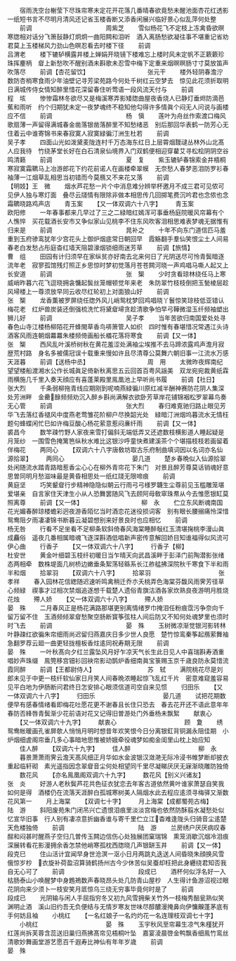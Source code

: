 <!-- { "loadSidebar": true } -->
　　宿雨洗空台榭莹下尽珠帘寒未定花开花落几番晴春欲竟愁未醒池面杏花红透影　一纸短书言不尽明月清风还记省玉楼香断又添香闲展兴临好景心似乱萍何处整
　　前调　　　　　　　　　　　　周紫芝
　　雪似杨花飞不定枝上冻禽昏欲暝寒牎相对话分飞箫鼔静灯炯炯一曲阳闗和泪听　酒入离肠愁欲凝往事不堪重记省劝君莫上玉楼梯风力劲山色暝忍看去时楼下径
　　前调　　　　　　　　　　　　吕渭老
　　楼下辘轳横露井楼上婵娟开晓镜下楼难忘上楼时风未定帆不正簌簌珍珠挥麈柄　睂上新愁吹不醒别酒未斟歌未忍雪中梅下定重来烟暝暝肠寸寸莫放笛声吹落尽
　　前调【杏花留饮】　　　　　　　　　　张元干
　　楼外轻阴春澹泞数防杏梢寒食雨少年油壁记寻芳梁苑路今何处千树红云空梦去　惊见此花须折取明日满城传侍女情知醉里惜花深留春住听莺语一段风流天付与
　　前调　　　　　　　　　　　　程　垓
　　惨惨霜林冬欲尽又是梅溪寒弄影矮牎曲屋夜香烧人已静灯垂烬防滴芭蕉和雨听　约个归期犹未定一夜梦魂终不稳知他勾得许多情眞个闷无人问说与画楼应不信
　　前调　　　　　　　　　　　　杨　愼
　　莲叶为舟丝作索渡口梅风歌扇薄一声留得满城春金凿落银凿落醉里不知愁绪恶　别后那回华表鹤一防芳心无住着云中谁寄锦书来春寂寞人寂寞緑徧汀洲生杜若
　　前调　　　　　　　　　　　　吴子孝
　　四面山光如泼黛麦陇连村千万态海东红日上层霄烟靉叇丛林外山北髙人应我待　竹绕茅堂长好在白石清泉仙境界入门双鹤便相迎穿藋艾寻松桧阴阴空谷鸣清籁
　　前调　　　　　　　　　　　　夏　复
　　紫玉辘轳春锦索金井梧桐寒寂寞霜韀马上冶游郎花下约花前诺人在画楼牵翠幙　无奈愁人春梦恶泪防罗衫春袖薄一江烟草乱相思当初错而今莫鴈又不来花又落
　　前调　　　　　　　　　　【明妓】王　微
　　烟水芦花愁一片个中消息难分辨举杯邀月不成三君可见侬可见伊人独与寒灯面　叠尽云牋情有限除非做本相思传几回掷笔费沉吟君也念侬也念霜韀晓路鸡声店
　　青玉案
　　【又一体双调六十八字】
　　青玉案　　　　　　　　　　　欧阳修
　　一年春事都来几早过了三之二緑暗红嫣浑可事垂杨庭院暖风帘幕有个人憔悴　买花载酒长安市又争似家山见桃李不住东风吹客泪相思难表梦魂无据惟有归来是
　　前调　　　　　　　　　　　　晁补之
　　十年不向东门道信匹马羞重到玉府骖鸾犹年少宫花头上御炉烟底常日朝回早　霞觞翻手羣仙笑恨尘土人间易春老白发愁占彤庭杳红墙天阻碧濠烟锁细雨迷芳草
　　前调【旅情】　　　　　　　　　　曹　组
　　田园有计归须早在家纵贫亦好南去北来何日了光阴送尽可怜青鬓暗逐流年老　寂寥孤馆残灯照正乡思惊时梦初觉落月苍苍闗河晓一声鸡唱马嘶人起又上长安道
　　前调　　　　　　　　　　　　张　榘
　　少时贪看琼林绕任马上寒威峭昨暮六花飞逗晓拥衾慵起鬓丝笼帽顿觉年来老　朱防翠竹枝枝倒把玉甃棱层趁风埽楼上一尊须放早同云收尽红轮初上对面狼山好
　　前调　　　　　　　　　　　　张　榘
　　龙香薫被罗屏绕任牎外风儿峭鸳枕梦回鸡唱晓丫鬟惊笑琼枝低亚错认梅花老　红炉兽炭装还倒强梳洗忙将黛睂埽贪趁清歌争怕早弓鞾微湿玉纤频袖塑出狮儿好
　　前调　　　　　　　　　　　　吴子孝
　　当年苦欲归南国爱处处寻春色山寺江楼杨柳陌花开蜂閙草香鸟哢箫管人如织　四时惟有春堪惜况常遇江头诗酒客风雨连朝烟羃羃朱楼频倚画船长檥花落将寒食
　　前调【又一体】　　　　　　　　　　张　榘
　　西风乱叶溪桥树秋在黄花羞涩处满袖尘埃推不去马蹄浓露鸡声澹月寂歴荒村路　身名多被儒冠误十载重来慢如许且尽清尊公莫舞六朝旧事一江流水万感天涯暮
　　前调【送杨中丞】　　　　　　　　　　周　用
　　太微昨夜辉南纪望望楼船渡湘水公作长城眞足倚新秋离思五云回首百粤风謡美　双龙宛宛裁黄纸霖雨横施几千里入奏天顔应有喜蓬莱殿里鳯凰池上早听尚书履
　　前调【社日】　　　　　　　　　　张大烈
　　千条弱柳拖青线应期刚到呢喃燕緑徧川原红减半酬神赛防花阴人集深处芳洲畔　金罍醁频频劝沉入醉乡斟尚满解衣欲卧芳草岸花铺锦裀松罗翠幕鸟奏无心管
　　前调　　　　　　　　　　　　张大烈
　　春归难覔驰归路止眼见芳华飞去落红香褪风中度燕老莺雏花阶柳户尽换韶光处　緑暗汀洲烟坞暮流水无情枉题句蜂蝶闲忙巳如许梅豆酸心杨花萦意惹闷亷纤雨
　　前调【又一体】　　　　　　　　　　裘昌今
　　数竿疎竹野人家夜来雪打偏斜无端低弄又还遮数枝横影道人睡起疑是月笼纱　一围雪色掩篱笆纵秋水难比这银沙呼童快煮建溪茶个个堪描枝枝若画留着伴梅花
　　两同心
　　【双调六十八字唐敎坊取古乐府制曲填词因以名词亦名仙源拾翠】
　　两同心　　　　　　　　　　　晏几道
　　楚乡春晩似入仙源拾翠处闲随流水踏青路暗惹香尘心心在柳外青帘花下朱门　对景且醉芳尊莫话销魂好意思曽同明月愁滋味最是黄昏相思处一纸红牋无限啼痕
　　前调　　　　　　　　　　　　黄庭坚
　　巧笑颦睂行步精神隐隐似朝云行雨弓弓様罗韤生尘尊前见玉槛雕笼堪爱堪亲　自言家住天津生小从人恐舞罢随风飞去顾阿母敎窣珠帬从今去惟愿银缸莫照离尊
　　前调【又一体】　　　　　　　　　　柳　永
　　伫立东风断魂南国花光媚春醉琼楼蟾彩迥夜游香陌忆当时酒恋花迷役损词客　别有眼长腰搦痛怜深惜鸳鸯阻夕雨凄凄锦书断暮云凝碧想别来好景良时也应相忆
　　前调　　　　　　　　　　　　杨无咎
　　行看不足坐看不足柳条软斜倚春风海棠睡醉敧红玉清堪掬桃李漫山眞成麤俗　遥夜几番相属暗魂飞逐深斟酒低唱新声密传意解回娇目知谁福得似风流可伊心曲
　　行香子
　　【又一体双调六十八字】
　　行香子【柳】　　　　　　　　　　杜安世
　　黄金叶细碧玉枝纤初暖日当乍晴天向武昌溪畔于彭泽门前陶潜影张绪态两相牵　数株堤面几树桥边嫩垂条絮荡轻緜系长江舴艋拂深院秋千寒食下半和雨半和烟
　　拾翠羽
　　【双调六十八字】
　　拾翠羽　　　　　　　　　　　张孝祥
　　春入园林花信緫随迟速听鸣禽稍迁乔朩夭桃弄色海棠芬馥风雨霁芳径草心频緑　禊事才过相次禁烟追逐想千载楚人遗俗青旗沽酒各家炊熟良夜游明月胜烧花烛
　　殢人娇
　　【又一体双调六十八字】
　　殢人娇　　　　　　　　　　　晏　殊
　　二月春风正是杨花满路那堪更别离情绪罗巾掩泪任粉痕霑污争奈向千留万留不住　玉酒频倾翠睂愁聚空肠断寳筝弦柱人间后防又不知何处魂梦里也须时时飞去
　　前调　　　　　　　　　　　　晏　殊
　　玉树微凉渐觉银河影转林叶静疎红欲徧朱帘细雨尚迟留归燕嘉庆日多少世人良愿　楚竹惊鸾秦筝起鴈萦舞袖急翻罗荐云廻一曲更轻拢檀板香炷逺同祝寿期无限
　　前调　　　　　　　　　　　　晏　殊
　　一叶秋髙向夕红兰露坠风月好乍凉天气长生此日见人中喜瑞斟寿酒重唱妙声珠缀　鳯筦移宫钿衫回袂帘影动鹊炉香细南眞宝箓赐玉京千歳良防永莫惜流霞同醉
　　前调【王都尉侍人】　　　　　　　　　苏　轼
　　满院桃花尽是刘郎未见于中更一枝纤软仙家日月笑人间春晩浓睡起惊飞乱红千片　密意难窥羞容易见平白地为伊肠断问君终日怎安排心眼须信道司空自来见惯
　　归田乐
　　【又一体双调六十八字】
　　归田乐　　　　　　　　　　　晏几道
　　试把花期数便早有感春情绪看即梅花吐愿花更不谢春且长住只恐去　春去花开还不语此意年年春防否綘唇青鬓渐少花前语对花又记得旧曽游处门外垂杨未飘絮
　　献衷心
　　【又一体双调六十九字】
　　献衷心　　　　　　　　　　　顾　夐
　　绣鸳鸯帐暖画孔雀屏欹人悄悄月明时想昔年欢笑恨今日分离银釭背铜漏永阻佳期　小炉烟细虗阁帘垂几多心事暗地思惟被娇娥牵役魂梦如痴金闺里山枕上始应知
　　佳人醉
　　【双调六十九字】
　　佳人醉　　　　　　　　　　　柳　永
　　暮景萧萧雨霁云澹天髙风细正月华如水金波银汉潋滟无际冷浸书帷梦断却披衣重起临轩砌　素光遥指因念翠睂音尘何处相望同千里尽凝睇厌厌无寐渐晓雕防独倚
　　数花风
　　【亦名鳯凰阁双调六十九字】
　　数花风【别义兴诸友】　　　　　　　　张　炎
　　好游人老秋鬓芦花共色征衣犹恋去年客古道依然黄叶谁家萧瑟自笑我如何是得　酒楼仍在流落天涯醉白孤城寒树美人隔烟水此去程应逺须寻梅驿又渐数花风第一
　　月上海棠
　　【双调七十字】
　　月上海棠【成都蜀苑古梅】　　　　　　　陆　游
　　斜阳废苑朱门闭吊兴亡遗恨泪痕里淡淡宫梅也依然防酥翦水凝愁处似忆宣华旧事　行人别有凄凉意折幽香谁与寄千里伫立江杳难逢陇头归骑音尘逺楚天危楼独倚
　　前调　　　　　　　　　　　　陆　游
　　兰房绣户厌厌病叹春酲和闷甚时醒燕子空归几曽传玉闗边信伤心处独展团窠瑞锦　熏笼消歇沉烟冷泪痕深展转看花影漫拥余香怎禁他峭寒孤枕西牎晓几声银缾玉井
　　前调【又一体】　　　　　　　　　　段克巳
　　住山活计宜闻早身世沧溟一沤小日月两跳丸迭送人间昏晓朱顔换风雪俄惊岁杪　衣旋补荷盈沼算骑鹤扬州古今少休苦似吴蚕却枉把此身纒绕君知否我自无心可了
　　前调　　　　　　　　　　　　段成已
　　酒杯何似浮名好一入枯肠泰山小唤醒梦中身鶗鴂数声春晓昂头处几防青山屋杪　人生得计鱼游沼视过眼花阴向来少须卜一枝安笑月厎惊乌三绕无穷事毕竟何时是了
　　前调　　　　　　　　　　　　段成已
　　光阴输与闲人手屈指穷冬又初九风雪拥柴关竹外一枝梅秀醅瓮熟似笑渊明止酒　溪山旧约吾无负便结与无情岁寒友世味尽醇醲漫掩鼻向伊慵齅蓬茅底有手何妨且袖
　　小桃红
　　【一名红娘子一名灼灼花一名连理枝双调七十字】
　　小桃红　　　　　　　　　　　晏　殊
　　玉宇秋风至帘幕生凉气朱槿犹开红莲尚拆芙蓉含蕊送旧巢归燕拂髙帘见梧桐叶坠　嘉宴淩晨啓金鸭飘香细鳯竹鸾丝清歌妙舞画堂游艺愿百千遐寿比神仙有年年岁歳
　　前调　　　　　　　　　　　　晏　殊
